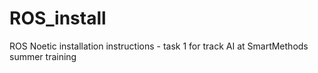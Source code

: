 # ROS_install
ROS Noetic installation instructions - task 1 for track AI at SmartMethods summer training
